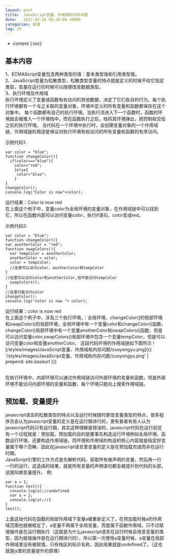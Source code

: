 ```yaml
---
layout: post
title:  JavaScript变量、作用域和内存问题
date:   2017-02-16 09:20:00 +0800
categories: 前端
tag: JS
---
```


* content
{:toc}


基本内容
------------------------

1、ECMAScript变量包含两种类型的值：基本类型值和引用类型值。<br>
2、JavaScript变量为松散类型，松散类型变量的特点就是定义的时候不给它指定类型，变量在运行的时候可以随便改变数据类型。<br>
3、执行环境及作用域<br>
执行环境定义了变量或函数有权访问的其他数据，决定了它们各自的行为。每个执行环境都有一个与之关联的变量对象，环境中定义的所有变量和函数都保存在这个对象中。
每个函数都有自己的执行环境。当执行流进入下一个函数时，函数的环境就会被推入一个环境栈中。而在函数执行之后，栈将其环境弹出，把控制权交给之前的执行环境。
当代码在一个环境中执行时，会创建变量对象的一个作用域链，作用域链的用途是保证对执行环境有权访问的所有变量和函数的有序访问。

示例代码1:  

    var color = "blue";  
    function changeColor(){  
      if(color==="blue"){  
        color="red";  
        }else{  
         color="blue";  
        }  
    }  
    changeColor();  
    console.log("Color is now"+color);   
    

运行结果：Color is now red<br>
在上面这个例子中，变量color为全局环境的变量对象，在作用域链中可以找到它，所以在函数内部可以访问变量color，执行if语句，color变成red。<br>

示例代码2:  

    var color = "blue";  
    function changeColor(){  
    var anotherColor = "red";  
    function swapColors(){  
      var tempColor = anotherColor;  
      anotherColor = color;  
      color = tempColor;  
      //这里可以访问color、anotherColor和tempColor
    }  
    //这里可以访问color和anotherColor,但不能访问tempColor  
      swapColors();  
    }  
    //这里只能访问color  
    changeColor();  
    console.log("color is now "+ color);  

运行结果：color is now red<br>
在上面这个例子中，涉及三个执行环境，：全局环境、changeColor()的局部环境和swapColor()的局部环境，全局环境中有一个变量color和changeColor()函数，changeColor()局部环境中有一个变量anotherColor和swapColors()函数，但是可以访问变量color,swapColors()局部环境中包含一个变量tempColor，但是可以访问变量color和变量anotherColor。
这段代码环境的作用域链如下图所示
![/styles/images/JavaScript变量、作用域和内存问题/zuoyongyu.png]({{ '/styles/images/JavaScript变量、作用域和内存问题/zuoyongyu.png' | prepend: site.baseurl  }})

<br>
在执行环境中，内部环境可以通过作用域链访问外部环境的变量和函数，但是外部环境不能访问内部环境的变量和函数，每个环境只能向上搜索作用域链。


预加载、变量提升
------------------------
javascript语言的松散类型的特点以及运行时候随时更改变量类型的特点，很多程序员会认为javascript变量的定义是在运行期进行的，更有甚者有些人认为javascript代码只有运行期，其实这种理解是错误的，javascript代码在运行前还有一个过程就是：预加载，预加载的目的是要事先构造运行环境例如全局环境，函数运行环境，还要构造作用域链，而环境和作用域的构造的核心内容就是指定好变量属于哪个范畴，因此在javascript语言里变量的定义是在预加载完成而非在运行时期。<br>
JavaScript引擎的工作方式是先解析代码，获取所有被声明的变量，然后再一行一行的运行，这造成的结果，就是所有变量的声明语句都会被提升到代码的头部，这就叫做变量提升。
例:  
  
    var a = 1;  
    function test(){  
      console.log(a);//undefined  
      var a = 2;  
      console.log(a);//2  
    }  
    test();  

上面这段代码在函数的局部作用域下变量a被重新定义了，在预加载时候a的作用域范围也就被框定了，a变量不再属于全局变量，而是属于函数作用域，只不过赋值操作是在运行期执行（这就是为什么javascript语言在运行时候会改变变量的类型，因为赋值操作是在运行期进行的），所以第一次使用a变量时候，a变量在局部作用域里没有被赋值，只有栈区的标示名称，因此结果就是undefined了。（这也就是js里的变量提升的原理）

